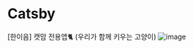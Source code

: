 # Catsby
[한이음] 캣맘 전용앱🐈 (우리가 함께 키우는 고양이)
![image](https://user-images.githubusercontent.com/76156034/147042503-a1b86259-65cd-4d29-93cb-86d3e1bab3e4.png)
